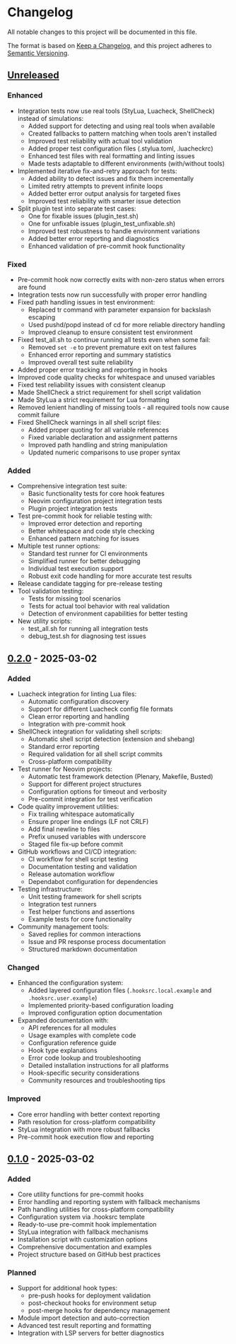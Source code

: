 # Changelog

All notable changes to this project will be documented in this file.

The format is based on [Keep a Changelog](https://keepachangelog.com/en/1.0.0/),
and this project adheres to [Semantic Versioning](https://semver.org/spec/v2.0.0.html).

## [Unreleased]

### Enhanced
- Integration tests now use real tools (StyLua, Luacheck, ShellCheck) instead of simulations:
  - Added support for detecting and using real tools when available
  - Created fallbacks to pattern matching when tools aren't installed
  - Improved test reliability with actual tool validation
  - Added proper test configuration files (.stylua.toml, .luacheckrc)
  - Enhanced test files with real formatting and linting issues
  - Made tests adaptable to different environments (with/without tools)
- Implemented iterative fix-and-retry approach for tests:
  - Added ability to detect issues and fix them incrementally
  - Limited retry attempts to prevent infinite loops
  - Added better error output analysis for targeted fixes
  - Improved test reliability with smarter issue detection
- Split plugin test into separate test cases:
  - One for fixable issues (plugin_test.sh)
  - One for unfixable issues (plugin_test_unfixable.sh)
  - Improved test robustness to handle environment variations
  - Added better error reporting and diagnostics
  - Enhanced validation of pre-commit hook functionality

### Fixed
- Pre-commit hook now correctly exits with non-zero status when errors are found
- Integration tests now run successfully with proper error handling
- Fixed path handling issues in test environment:
  - Replaced tr command with parameter expansion for backslash escaping
  - Used pushd/popd instead of cd for more reliable directory handling
  - Improved cleanup to ensure consistent test environment
- Fixed test_all.sh to continue running all tests even when some fail:
  - Removed `set -e` to prevent premature exit on test failures
  - Enhanced error reporting and summary statistics
  - Improved overall test suite reliability
- Added proper error tracking and reporting in hooks
- Improved code quality checks for whitespace and unused variables
- Fixed test reliability issues with consistent cleanup
- Made ShellCheck a strict requirement for shell script validation
- Made StyLua a strict requirement for Lua formatting
- Removed lenient handling of missing tools - all required tools now cause commit failure
- Fixed ShellCheck warnings in all shell script files:
  - Added proper quoting for all variable references
  - Fixed variable declaration and assignment patterns
  - Improved path handling and string manipulation
  - Updated numeric comparisons to use proper syntax

### Added
- Comprehensive integration test suite:
  - Basic functionality tests for core hook features
  - Neovim configuration project integration tests
  - Plugin project integration tests
- Test pre-commit hook for reliable testing with:
  - Improved error detection and reporting
  - Better whitespace and code style checking
  - Enhanced pattern matching for issues
- Multiple test runner options:
  - Standard test runner for CI environments
  - Simplified runner for better debugging
  - Individual test execution support
  - Robust exit code handling for more accurate test results
- Release candidate tagging for pre-release testing
- Tool validation testing:
  - Tests for missing tool scenarios 
  - Tests for actual tool behavior with real validation
  - Detection of environment capabilities for better testing
- New utility scripts:
  - test_all.sh for running all integration tests
  - debug_test.sh for diagnosing test issues

## [0.2.0] - 2025-03-02

### Added
- Luacheck integration for linting Lua files:
  - Automatic configuration discovery
  - Support for different Luacheck config file formats
  - Clean error reporting and handling
  - Integration with pre-commit hook
- ShellCheck integration for validating shell scripts:
  - Automatic shell script detection (extension and shebang)
  - Standard error reporting
  - Required validation for all shell script commits
  - Cross-platform compatibility
- Test runner for Neovim projects:
  - Automatic test framework detection (Plenary, Makefile, Busted)
  - Support for different project structures
  - Configuration options for timeout and verbosity
  - Pre-commit integration for test verification
- Code quality improvement utilities:
  - Fix trailing whitespace automatically
  - Ensure proper line endings (LF not CRLF)
  - Add final newline to files
  - Prefix unused variables with underscore
  - Staged file fix-up before commit
- GitHub workflows and CI/CD integration:
  - CI workflow for shell script testing
  - Documentation testing and validation
  - Release automation workflow
  - Dependabot configuration for dependencies
- Testing infrastructure:
  - Unit testing framework for shell scripts
  - Integration test runners
  - Test helper functions and assertions
  - Example tests for core functionality
- Community management tools:
  - Saved replies for common interactions
  - Issue and PR response process documentation
  - Structured markdown documentation

### Changed
- Enhanced the configuration system:
  - Added layered configuration files (`.hooksrc.local.example` and `.hooksrc.user.example`)
  - Implemented priority-based configuration loading
  - Improved configuration option documentation
- Expanded documentation with:
  - API references for all modules
  - Usage examples with complete code
  - Configuration reference guide
  - Hook type explanations
  - Error code lookup and troubleshooting
  - Detailed installation instructions for all platforms
  - Hook-specific security considerations
  - Community resources and troubleshooting tips

### Improved
- Core error handling with better context reporting
- Path resolution for cross-platform compatibility
- StyLua integration with more robust fallbacks
- Pre-commit hook execution flow and reporting

## [0.1.0] - 2025-03-02

### Added
- Core utility functions for pre-commit hooks
- Error handling and reporting system with fallback mechanisms
- Path handling utilities for cross-platform compatibility
- Configuration system via .hooksrc template
- Ready-to-use pre-commit hook implementation
- StyLua integration with fallback mechanisms
- Installation script with customization options
- Comprehensive documentation and examples
- Project structure based on GitHub best practices

### Planned
- Support for additional hook types:
  - pre-push hooks for deployment validation
  - post-checkout hooks for environment setup
  - post-merge hooks for dependency management
- Module import detection and auto-correction
- Advanced test result reporting and formatting
- Integration with LSP servers for better diagnostics

[Unreleased]: https://github.com/greggh/hooks-util/compare/v0.2.0...HEAD
[0.2.0]: https://github.com/greggh/hooks-util/compare/v0.1.0...v0.2.0
[0.1.0]: https://github.com/greggh/hooks-util/releases/tag/v0.1.0